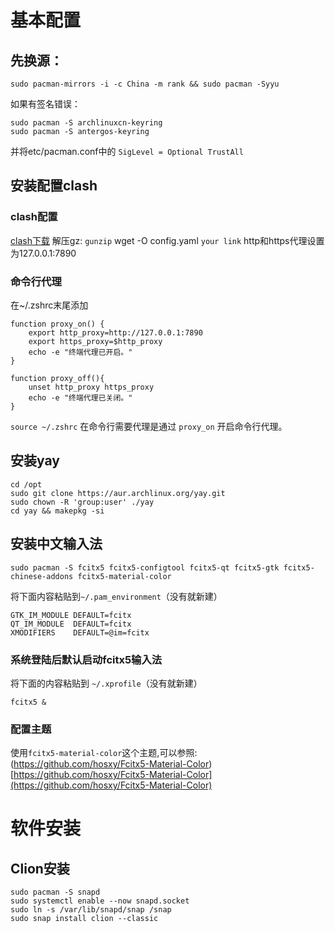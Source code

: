 # 基本配置
## 先换源：
```shell
sudo pacman-mirrors -i -c China -m rank && sudo pacman -Syyu
```

如果有签名错误：
```shell
sudo pacman -S archlinuxcn-keyring
sudo pacman -S antergos-keyring
```

并将etc/pacman.conf中的 `SigLevel = Optional TrustAll`

## 安装配置clash
### clash配置 
[clash下载](https://github.com/Dreamacro/clash/releases)
解压gz: `gunzip`
wget -O config.yaml `your link`
http和https代理设置为127.0.0.1:7890

### 命令行代理
在~/.zshrc末尾添加
```shell
function proxy_on() {
    export http_proxy=http://127.0.0.1:7890
    export https_proxy=$http_proxy
    echo -e "终端代理已开启。"
}

function proxy_off(){
    unset http_proxy https_proxy
    echo -e "终端代理已关闭。"
}
```

`source ~/.zshrc`
在命令行需要代理是通过 `proxy_on` 开启命令行代理。

## 安装yay
```shell
cd /opt
sudo git clone https://aur.archlinux.org/yay.git
sudo chown -R 'group:user' ./yay
cd yay && makepkg -si
```

## 安装中文输入法
```shell
sudo pacman -S fcitx5 fcitx5-configtool fcitx5-qt fcitx5-gtk fcitx5-chinese-addons fcitx5-material-color
```
将下面内容粘贴到`~/.pam_environment`（没有就新建）
```
GTK_IM_MODULE DEFAULT=fcitx
QT_IM_MODULE  DEFAULT=fcitx
XMODIFIERS    DEFAULT=@im=fcitx
```

### 系统登陆后默认启动fcitx5输入法
将下面的内容粘贴到 `~/.xprofile`（没有就新建）
```
fcitx5 &
```

### 配置主题
使用`fcitx5-material-color`这个主题,可以参照: (https://github.com/hosxy/Fcitx5-Material-Color)[https://github.com/hosxy/Fcitx5-Material-Color](https://github.com/hosxy/Fcitx5-Material-Color)

# 软件安装
## Clion安装
```shell
sudo pacman -S snapd
sudo systemctl enable --now snapd.socket
sudo ln -s /var/lib/snapd/snap /snap
sudo snap install clion --classic
```

